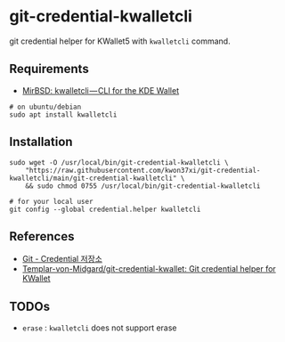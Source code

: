 # git-credential-kwalletcli

git credential helper for KWallet5 with `kwalletcli` command.

## Requirements
* [MirBSD: kwalletcli — CLI for the KDE Wallet](http://www.mirbsd.org/kwalletcli.htm)

```
# on ubuntu/debian
sudo apt install kwalletcli
```

## Installation
```
sudo wget -O /usr/local/bin/git-credential-kwalletcli \
    "https://raw.githubusercontent.com/kwon37xi/git-credential-kwalletcli/main/git-credential-kwalletcli" \
    && sudo chmod 0755 /usr/local/bin/git-credential-kwalletcli

# for your local user
git config --global credential.helper kwalletcli
```

## References
* [Git - Credential 저장소](https://git-scm.com/book/ko/v2/Git-%EB%8F%84%EA%B5%AC-Credential-%EC%A0%80%EC%9E%A5%EC%86%8C)
* [Templar-von-Midgard/git-credential-kwallet: Git credential helper for KWallet](https://github.com/Templar-von-Midgard/git-credential-kwallet)

## TODOs
* `erase` : `kwalletcli` does not support erase
